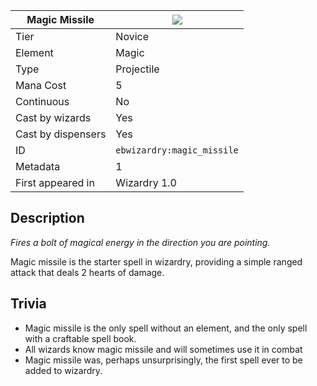 | Magic Missile |![](https://github.com/Electroblob77/Wizardry/blob/1.12.2/src/main/resources/assets/ebwizardry/textures/spells/magic_missile.png)|
|---|---|
| Tier | Novice |
| Element | Magic |
| Type | Projectile |
| Mana Cost | 5 |
| Continuous | No |
| Cast by wizards | Yes |
| Cast by dispensers | Yes |
| ID | `ebwizardry:magic_missile` |
| Metadata | 1 |
| First appeared in | Wizardry 1.0 |
## Description
_Fires a bolt of magical energy in the direction you are pointing._

Magic missile is the starter spell in wizardry, providing a simple ranged attack that deals 2 hearts of damage.

## Trivia
- Magic missile is the only spell without an element, and the only spell with a craftable spell book.
- All wizards know magic missile and will sometimes use it in combat
- Magic missile was, perhaps unsurprisingly, the first spell ever to be added to wizardry.
